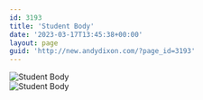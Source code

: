 ```yaml
---
id: 3193
title: 'Student Body'
date: '2023-03-17T13:45:38+00:00'
layout: page
guid: 'http://new.andydixon.com/?page_id=3193'
---
```


![Student Body](https://i0.wp.com/assets.g8x2.ldn.idrivee2-23.com/posters/Student%20Body%2001.jpg?w=1200&ssl=1 "Student Body")  
![Student Body](https://i0.wp.com/assets.g8x2.ldn.idrivee2-23.com/posters/Student%20Body%2002.jpg?w=1200&ssl=1 "Student Body")